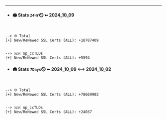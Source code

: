 

---
- #### 🖨️ **Stats** `24Hr`⏲️ ➼ 2024_10_09
```console


--> 🌐 Total
[+] New/ReNewed SSL Certs (ALL): +18787409


--> 🇳🇵 np_ccTLDs
[+] New/ReNewed SSL Certs (ALL): +5594

```

- #### 🖨️ **Stats** `7Days`⏲️ ➼ 2024_10_09 <--> 2024_10_02
```console


--> 🌐 Total
[+] New/ReNewed SSL Certs (ALL): +78669903


--> 🇳🇵 np_ccTLDs
[+] New/ReNewed SSL Certs (ALL): +24037

```

